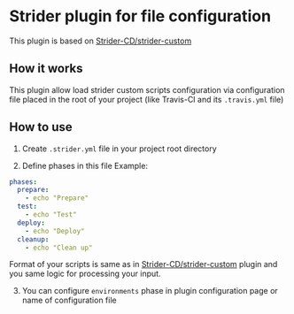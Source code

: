 # Strider plugin for file configuration

This plugin is based on [Strider-CD/strider-custom](https://github.com/Strider-CD/strider-custom)

## How it works

This plugin allow load strider custom scripts configuration via configuration
file placed in the root of your project (like Travis-CI and its `.travis.yml` file)

## How to use

1. Create `.strider.yml` file in your project root directory

2. Define phases in this file
Example:
```yml
phases:
  prepare:
    - echo "Prepare"
  test:
    - echo "Test"
  deploy:
    - echo "Deploy"
  cleanup:
    - echo "Clean up"
```
Format of your scripts is same as in [Strider-CD/strider-custom](https://github.com/Strider-CD/strider-custom)
plugin and you same logic for processing your input.

3. You can configure `environments` phase in plugin configuration page or name of configuration file